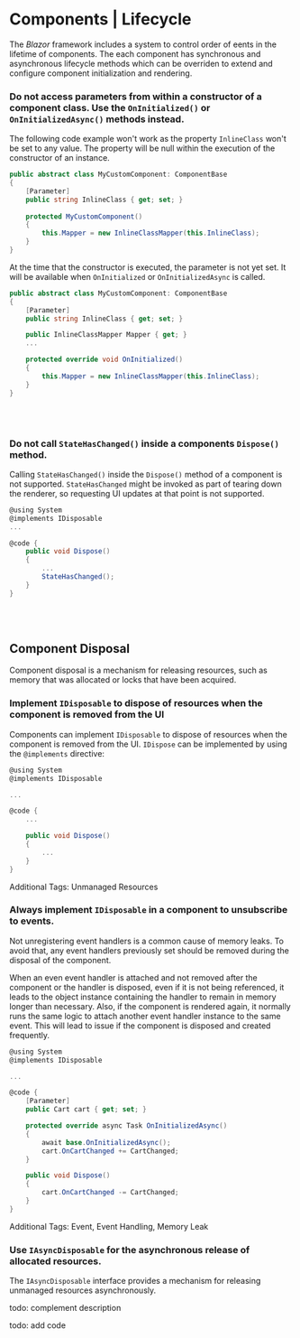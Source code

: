 # Components | Lifecycle

The _Blazor_ framework includes a system to control order of eents in the lifetime of components. The each component has synchronous and asynchronous lifecycle methods which 
can be overriden to extend and configure component initialization and rendering.
<br>


### Do not access parameters from within a constructor of a component class. Use the `OnInitialized()` or `OnInitializedAsync()` methods instead.

The following code example won't work as the property `InlineClass` won't be set to any value. The property will be null within the execution of the constructor of an instance.

```csharp
public abstract class MyCustomComponent: ComponentBase
{
	[Parameter]
	public string InlineClass { get; set; }
	
	protected MyCustomComponent()
	{
		this.Mapper = new InlineClassMapper(this.InlineClass);
	}
}
```

At the time that the constructor is executed, the parameter is not yet set. It will be available when `OnInitialized` or `OnInitializedAsync` is called.

```csharp
public abstract class MyCustomComponent: ComponentBase
{
	[Parameter]
	public string InlineClass { get; set; }

	public InlineClassMapper Mapper { get; }
	...

	protected override void OnInitialized()
	{
		this.Mapper = new InlineClassMapper(this.InlineClass);
	}
}
```
<br><br>


### Do not call `StateHasChanged()` inside a components `Dispose()` method.

Calling `StateHasChanged()` inside the `Dispose()` method of a component is not supported. `StateHasChanged` might be invoked as part of tearing down the renderer, so
requesting UI updates at that point is not supported.

```csharp
@using System
@implements IDisposable
...

@code { 
	public void Dispose()
	{
		...
		StateHasChanged();
	}
}
```
<br><br>


## Component Disposal

Component disposal is a mechanism for releasing resources, such as memory that was allocated or locks that have been acquired.
<br>


### Implement `IDisposable` to dispose of resources when the component is removed from the UI

Components can implement `IDisposable` to dispose of resources when the component is removed from the UI. `IDispose` can be implemented by using the `@implements` directive:

```csharp
@using System
@implements IDisposable

...

@code {
	...

	public void Dispose()
	{
		... 
	}
}
```

Additional Tags: Unmanaged Resources
<br>


### Always implement `IDisposable` in a component to unsubscribe to events.

Not unregistering event handlers is a common cause of memory leaks. To avoid that, any event handlers previously set should be removed during the disposal of the component.

When an even event handler is attached and not removed after the component or the handler is disposed, even if it is not being referenced, it leads to the object instance
containing the handler to remain in memory longer than necessary. Also, if the component is rendered again, it normally runs the same logic to attach another event handler 
instance to the same event. This will lead to issue if the component is disposed and created frequently.

```csharp
@using System
@implements IDisposable

...

@code {
    [Parameter]
    public Cart cart { get; set; }

    protected override async Task OnInitializedAsync()
    {
        await base.OnInitializedAsync();
        cart.OnCartChanged += CartChanged;
    }

    public void Dispose()
    {
        cart.OnCartChanged -= CartChanged;
    }
}
```

Additional Tags: Event, Event Handling, Memory Leak
<br>


### Use `IAsyncDisposable` for the asynchronous release of allocated resources.

The `IAsyncDisposable` interface provides a mechanism for releasing unmanaged resources asynchronously.

todo: complement description

todo: add code

<br>